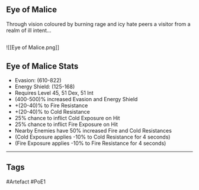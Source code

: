 ## Eye of Malice
Through vision coloured by burning rage and icy hate peers a visitor from a realm of ill intent...
##
![[Eye of Malice.png]]
## Eye of Malice Stats
- Evasion: (610-822)
- Energy Shield: (125-168)
- Requires Level 45, 51 Dex, 51 Int
- (400-500)% increased Evasion and Energy Shield
- +(20-40)% to Fire Resistance
- +(20-40)% to Cold Resistance
- 25% chance to inflict Cold Exposure on Hit
- 25% chance to inflict Fire Exposure on Hit
- Nearby Enemies have 50% increased Fire and Cold Resistances
- (Cold Exposure applies -10% to Cold Resistance for 4 seconds)
- (Fire Exposure applies -10% to Fire Resistance for 4 seconds)


---
## Tags
#Artefact
#PoE1